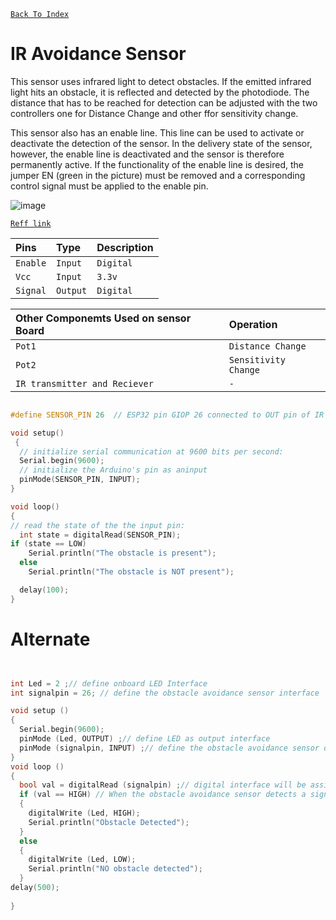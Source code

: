 [`Back To Index`](https://github.com/Sanjay0302/Sensor-Workshop-#readme)

# IR Avoidance Sensor
This sensor uses infrared light to detect obstacles. If the emitted infrared light hits an obstacle, it is reflected and detected by the photodiode. The distance that has to be reached for detection can be adjusted with the two controllers one for Distance Change and other ffor sensitivity change.

This sensor also has an enable line. This line can be used to activate or deactivate the detection of the sensor. In the delivery state of the sensor, however, the enable line is deactivated and the sensor is therefore permanently active. If the functionality of the enable line is desired, the jumper EN (green in the picture) must be removed and a corresponding control signal must be applied to the enable pin.

![image](https://user-images.githubusercontent.com/90672297/204039010-19fe7daf-cd5b-4a62-8216-6528ab53b4ae.png)


[`Reff link`](https://sensorkit.joy-it.net/en/sensors/ky-032)

| Pins | Type     | Description                |
| :-------- | :------- | :------------------------- |
| `Enable`| `Input` | `Digital` |
| `Vcc`| `Input` | `3.3v` |
| `Signal`| `Output` | `Digital` |

| Other Componemts Used on sensor Board|Operation|
| :------------------------- |:------------------------- |
| `Pot1` | `Distance Change`|
| `Pot2`|`Sensitivity Change`|
| `IR transmitter and Reciever`|`-`|


```c

#define SENSOR_PIN 26  // ESP32 pin GIOP 26 connected to OUT pin of IR obstacle avoidance sensor

void setup()
 {
  // initialize serial communication at 9600 bits per second:
  Serial.begin(9600);
  // initialize the Arduino's pin as aninput
  pinMode(SENSOR_PIN, INPUT);
}

void loop() 
{
// read the state of the the input pin:
  int state = digitalRead(SENSOR_PIN);
if (state == LOW)
    Serial.println("The obstacle is present");
  else
    Serial.println("The obstacle is NOT present");

  delay(100);
}


```

# Alternate

```c


int Led = 2 ;// define onboard LED Interface
int signalpin = 26; // define the obstacle avoidance sensor interface

void setup ()
{
  Serial.begin(9600);
  pinMode (Led, OUTPUT) ;// define LED as output interface
  pinMode (signalpin, INPUT) ;// define the obstacle avoidance sensor output interface
}
void loop ()
{
  bool val = digitalRead (signalpin) ;// digital interface will be assigned a value of 26 to read val
  if (val == HIGH) // When the obstacle avoidance sensor detects a signal, LED flashes
  {
    digitalWrite (Led, HIGH);
    Serial.println("Obstacle Detected");
  }
  else
  {
    digitalWrite (Led, LOW);
    Serial.println("NO obstacle detected");
  }
delay(500);
  
}




```
